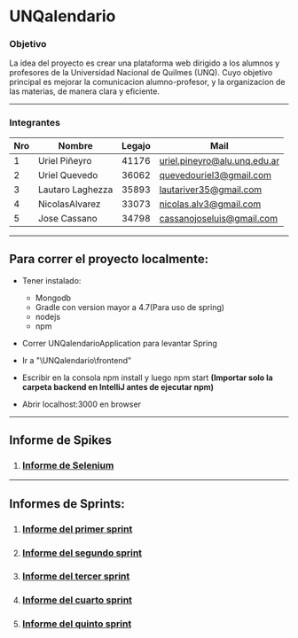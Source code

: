 # UNQalendario

### Objetivo
La idea del proyecto es crear una plataforma web dirigido a los alumnos y profesores de la Universidad Nacional de Quilmes (UNQ). Cuyo objetivo principal es mejorar la comunicacion alumno-profesor, y la organizacion de las materias, de manera clara y eficiente. 

---

### Integrantes

Nro | Nombre       		| Legajo | Mail
----|-------------------|--------|------
1   |Uriel Piñeyro      |41176  |uriel.pineyro@alu.unq.edu.ar
2   |Uriel Quevedo 		|  36062 |quevedouriel3@gmail.com
3   |Lautaro Laghezza	|  35893  |lautariver35@gmail.com
4   |NicolasAlvarez		|  33073 |nicolas.alv3@gmail.com
5   | Jose Cassano 		|  34798 |cassanojoseluis@gmail.com

---
## Para correr el proyecto localmente:
- Tener instalado: 
    - Mongodb 
    - Gradle con version mayor a 4.7(Para uso de spring) 
    - nodejs 
    - npm
    
- Correr UNQalendarioApplication para levantar Spring

- Ir a "\UNQalendario\frontend"
- Escribir en la consola npm install y luego npm start **(Importar solo la carpeta backend en IntelliJ antes de ejecutar npm)**
- Abrir localhost:3000 en browser

---
## Informe de Spikes

1. ### [Informe de Selenium](Informes/InformeDeSelenium.md)
---

## Informes de Sprints:

1. ### [Informe del primer sprint](Informes/InformePrimerSprint.md)

2. ### [Informe del segundo sprint](Informes/InformeSegundoSprint.md)

3. ### [Informe del tercer sprint](Informes/InformeTercerSprint.md)

4. ### [Informe del cuarto sprint](Informes/InformeCuartoSprint.md)

5. ### [Informe del quinto sprint](Informes/InformeQuintoSprint.md)
